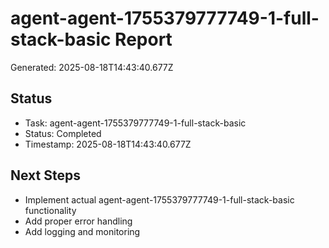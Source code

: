 # agent-agent-1755379777749-1-full-stack-basic Report

Generated: 2025-08-18T14:43:40.677Z

## Status
- Task: agent-agent-1755379777749-1-full-stack-basic
- Status: Completed
- Timestamp: 2025-08-18T14:43:40.677Z

## Next Steps
- Implement actual agent-agent-1755379777749-1-full-stack-basic functionality
- Add proper error handling
- Add logging and monitoring
